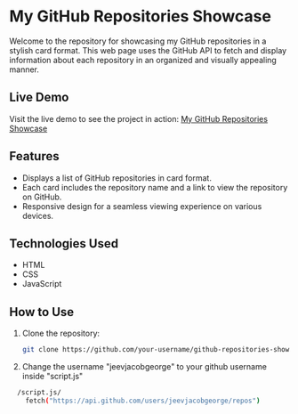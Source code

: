 # My GitHub Repositories Showcase

Welcome to the repository for showcasing my GitHub repositories in a stylish card format. This web page uses the GitHub API to fetch and display information about each repository in an organized and visually appealing manner.

## Live Demo

Visit the live demo to see the project in action: [My GitHub Repositories Showcase](https://jeevjacobgeorge.github.io/github_repo_list_web/)

## Features

- Displays a list of GitHub repositories in card format.
- Each card includes the repository name and a link to view the repository on GitHub.
- Responsive design for a seamless viewing experience on various devices.

## Technologies Used

- HTML
- CSS
- JavaScript

## How to Use

1. Clone the repository:

   ```bash
   git clone https://github.com/your-username/github-repositories-showcase.git
   ```
2. Change the username "jeevjacobgeorge" to your github username inside "script.js"
  ```bash
    /script.js/
      fetch("https://api.github.com/users/jeevjacobgeorge/repos")
  ```

    

